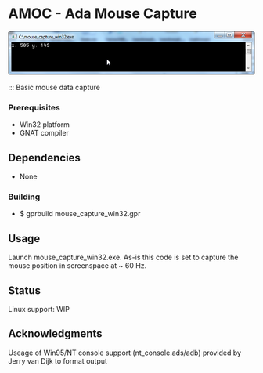 # AMOC - Ada Mouse Capture

![alt text](https://github.com/ohenley/Mouse-Capture/blob/master/mouse_capture_win32_cmd.png)

::: Basic mouse data capture   

### Prerequisites

- Win32 platform
- GNAT compiler

## Dependencies

- None

### Building

- $ gprbuild mouse_capture_win32.gpr

## Usage

Launch mouse_capture_win32.exe. As-is this code is set to capture the mouse position in screenspace at ~ 60 Hz.

## Status

Linux support: WIP

## Acknowledgments

Useage of Win95/NT console support (nt_console.ads/adb) provided by Jerry van Dijk to format output






